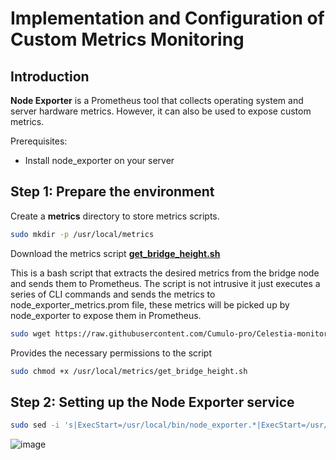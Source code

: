 # Implementation and Configuration of Custom Metrics Monitoring

## Introduction

**Node Exporter** is a Prometheus tool that collects operating system and server hardware metrics. However, it can also be used to expose custom metrics.

Prerequisites:
- Install node_exporter on your server

## Step 1: Prepare the environment

Create a **metrics** directory to store metrics scripts.

```bash
sudo mkdir -p /usr/local/metrics
```

Download the metrics script **[get_bridge_height.sh](https://github.com/Cumulo-pro/Celestia-monitoring/blob/main/bridge-monitor/get_bridge_height.sh)**

This is a bash script that extracts the desired metrics from the bridge node and sends them to Prometheus. The script is not intrusive it just executes a series of CLI commands and sends the metrics to node_exporter_metrics.prom file, these metrics will be picked up by node_exporter to expose them in Prometheus. 

```bash
sudo wget https://raw.githubusercontent.com/Cumulo-pro/Celestia-monitoring/main/bridge-monitor/get_bridge_height.sh -O /usr/local/metrics/get_bridge_height.sh
```

Provides the necessary permissions to the script
```bash
sudo chmod +x /usr/local/metrics/get_bridge_height.sh
```

## Step 2: Setting up the Node Exporter service

```bash
sudo sed -i 's|ExecStart=/usr/local/bin/node_exporter.*|ExecStart=/usr/local/bin/node_exporter --collector.textfile.directory=/usr/local/metrics|' /etc/systemd/system/node_exporter.service
```
![image](https://github.com/Cumulo-pro/Celestia-monitoring/assets/2853158/bb9c80ff-0360-49f2-83b1-29c7d5145ad6)

